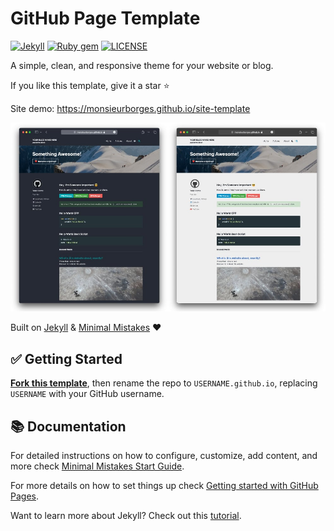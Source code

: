 # GitHub Page Template

[![Jekyll](https://img.shields.io/badge/jekyll-%3E%3D%203.7-blue.svg)](https://jekyllrb.com/)
[![Ruby gem](https://img.shields.io/gem/v/minimal-mistakes-jekyll.svg)](https://rubygems.org/gems/minimal-mistakes-jekyll)
[![LICENSE](https://img.shields.io/badge/license-MIT-green.svg)](./LICENSE)

A simple, clean, and responsive theme for your website or blog.

If you like this template, give it a star ⭐️

Site demo: https://monsieurborges.github.io/site-template

[![Site-Template](assets/images/site-template.jpg)](https://monsieurborges.github.io/site-template)

Built on [Jekyll](https://jekyllrb.com) & [Minimal Mistakes](https://github.com/mmistakes/minimal-mistakes) ❤️

## ✅ Getting Started

**[Fork this template](https://github.com/monsieurborges/site-template/fork)**, then rename the repo to `USERNAME.github.io`, replacing `USERNAME` with your GitHub username.

## 📚 Documentation

For detailed instructions on how to configure, customize, add content, and more check [Minimal Mistakes Start Guide](https://mmistakes.github.io/minimal-mistakes/docs/quick-start-guide/).

For more details on how to set things up check [Getting started with GitHub Pages](https://docs.github.com/pages).

Want to learn more about Jekyll? Check out this [tutorial](https://www.taniarascia.com/make-a-static-website-with-jekyll/).

